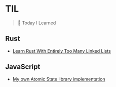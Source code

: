 # TIL

> 📝 Today I Learned

## Rust

- [Learn Rust With Entirely Too Many Linked Lists](https://github.com/dowdiness/til/tree/main/lists)

## JavaScript

- [My own Atomic State library implementation](https://github.com/dowdiness/til/tree/main/myself-atomic-state)
